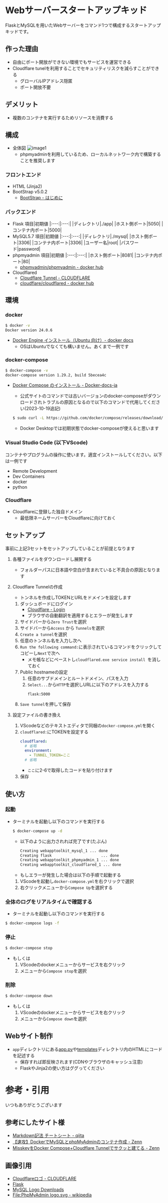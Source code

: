 # Webサーバースタートアップキッド
FlaskとMySQLを用いたWebサーバーをコマンド1つで構成するスタートアップキッドです。

## 作った理由
* 自由にポート開放ができない環境でもサービスを運営できる
* Cloudflare tunelを利用することでセキュリティリスクを減らすことができる
  * グローバルIPアドレス隠匿
  * ポート開放不要

## デメリット
* 複数のコンテナを実行するためリソースを消費する

## 構成
* 全体図
![image1](https://github.com/matsukz/WebAppToolKit/blob/main/image/map.png)
  * phpmyadminを利用しているため、ローカルネットワーク内で構築することを推奨します
### フロントエンド
* HTML (Jinja2)
* BootStrap v5.0.2
  * [BootStrap - はじめに](https://getbootstrap.jp/docs/5.0/getting-started/introduction/)
### バックエンド
* Flask
    項目|初期値
    |:---:|:---:|
    |ディレクトリ|./app|
    |ホスト側ポート|5050|
    |コンテナ内ポート|5000|
* MySQL5.7
    項目|初期値
    |:---:|:---:|
    |ディレクトリ|./mysql|
    |ホスト側ポート|3306|
    |コンテナ内ポート|3306|
    |ユーザー名|root|
    |パスワード|password|
* phpmyadmin
    項目|初期値
    |:---:|:---:|
    |ホスト側ポート|8081|
    |コンテナ内ポート|80|
  * [phpmyadmin/phpmyadmin - docker hub ](https://hub.docker.com/_/phpmyadmin)
* Cloudflared
  * [Cloudflare Tunnel - CLOUDFLARE](https://www.cloudflare.com/ja-jp/products/tunnel/)
  * [cloudflare/cloudflared - docker hub](https://hub.docker.com/r/cloudflare/cloudflared)

## 環境
### docker
```bash
$ docker -v
Docker version 24.0.6
```
* [Docker Engine インストール（Ubuntu 向け）- docker docs](https://matsuand.github.io/docs.docker.jp.onthefly/engine/install/ubuntu/#install-using-the-convenience-script)
  * OSはUbuntuでなくても構いません。あくまで一例です
### docker-compose
```bash
$ docker-compose -v
docker-compose version 1.29.2, build 5becea4c
```
* [Docker Compose のインストール - Docker-docs-ja](https://docs.docker.jp/v1.12/compose/install.html)
  * 公式サイトのコマンドでは古いバージョンのdocker-composeがダウンロードされトラブルの原因となるので以下のコマンドで代用してください(2023-10-19追記)
  ```bash
  $ sudo curl -L https://github.com/docker/compose/releases/download/v2.15.1/docker-compose-`uname -s`-`uname -m` -o /usr/local/bin/docker-compose
  ```
  
  * Docker Desktopでは初期状態でdocker-composeが使えると思います 
### Visual Studio Code (以下VScode)
コンテナやプログラムの操作に使います。適宜インストールしてください。以下は一例です
* Remote Development
* Dev Containers
* docker
* python
### Cloudflare
* Cloudflareに登録した独自ドメイン
    * 最低限ネームサーバーをCloudflareに向けておく

## セットアップ
事前に上記3セットをセットアップしていることが前提となります

1. 各種ファイルをダウンロードし展開する
   * フォルダーパスに日本語や空白が含まれていると不具合の原因となります

2. Cloudflare Tunnelの作成
   * トンネルを作成しTOKENとURLをドメインを設定します
    1. ダッシュボードにログイン
         * [Cloudflare - Login](https://dash.cloudflare.com/login)
         * ブラウザの自動翻訳を適用するとエラーが発生します
    2. サイドバーから`Zero Trust`を選択
    3. サイドバーから`Access` から `Tunnels`を選択
    4. `Create a tunnel`を選択
    5. 任意のトンネル名を入力し次へ
    6. `Run the following command:`に表示されているコマンドをクリックしてコピーし`Next`で次へ
       * メモ帳などにペーストし`cloudflared.exe service install `を消しておく
    7. Public hostnameの設定
       1. 任意のサブドメインとルートドメイン、パスを入力
       2. `Select...`から`HTTP`を選択しURLに以下のアドレスを入力する
          ```
          flask:5000
          ```
    8. `Save tunnel`を押して保存
  
3. 設定ファイルの書き換え
   1. VScodeなどのテキストエディタで同梱の`docker-compose.yml`を開く
   2. `cloudflared:`にTOKENを設定する
      ```yml
      cloudflared: 
        # 省略
        environment:
          - TUNNEL_TOKEN=ここ
        # 省略
      ```
      * `ここ`に2-6で取得したコードを貼り付けます
   3. 保存

## 使い方
### 起動
* ターミナルを起動し以下のコマンドを実行する
  ```bash
  $ docker-compose up -d
  ```
    * 以下のように出力されれば完了です(たぶん)
      ```bash
      Creating webapptoolkit_mysql_1 ... done
      Creating flask                      ... done
      Creating webapptoolkit_phpmyadmin_1 ... done
      Creating webapptoolkit_cloudflared_1 ... done
      ``` 
  * もしエラーが発生した場合は以下の手順で起動する
  1.  VScodeを起動し`docker-compose.yml`を右クリックで選択
  2.  右クリックメニューから`Compose Up`を選択する
### 全体のログをリアルタイムで確認する
* ターミナルを起動し以下のコマンドを実行する
```bash
$ docker-compose logs -f
```
### 停止
```bash
$ docker-compose stop
```
* もしくは
  1. VScodeのdockerメニューからサービスを右クリック
  2. メニューから`Compose stop`を選択
### 削除
```bash
$ docker-compose down
``` 
* もしくは
  1. VScodeのdockerメニューからサービスを右クリック
  2. メニューから`Compose down`を選択

## Webサイト制作
* `app`ディレクトリにある[app.py](app\app.py)や[templates](./templates)ディレクトリ内のHTMLにコードを記述する
  * 保存すれば即反映されます(CDNやブラウザのキャッシュ注意)
  * FlaskやJinja2の使い方はググってください


# 参考・引用
いつもありがとうございます
## 参考にしたサイト様
* [Markdown記法 チートシート - qiita](https://qiita.com/Qiita/items/c686397e4a0f4f11683d)
* [【速攻】DockerでMySQLとphpMyAdminのコンテナ作成 - Zenn](https://zenn.dev/peishim/articles/f7a76ae6c253e4)
* [MisskeyをDocker Compose+Cloudflare Tunnelでサクッと建てる - Zenn](https://zenn.dev/hrko/scraps/29df6c7ac02f03)
## 画像引用
* [Cloudflareロゴ - CLOUDFLARE](https://www.cloudflare.com/ja-jp/logo/)
* [Flask](https://flask.palletsprojects.com/en/3.0.x/)
* [MySQL Logo Downloads](https://www.mysql.com/jp/about/legal/logos.html)
* [File:PhpMyAdmin logo.svg - wikipedia](https://en.m.wikipedia.org/wiki/File:PhpMyAdmin_logo.svg)
